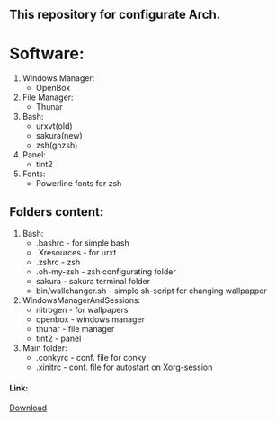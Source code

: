 This repository for configurate Arch.
----------------------------------------
# Software:

1. Windows Manager:
	* OpenBox
2. File Manager:
	* Thunar
3. Bash:
	* urxvt(old)
	* sakura(new)
	* zsh(gnzsh)
4. Panel:
	* tint2
5. Fonts:
	* Powerline fonts for zsh

Folders content:
-----------------------------------------
1.  Bash:
	* .bashrc - for simple bash
	* .Xresources - for urxt 
	* .zshrc - zsh
	* .oh-my-zsh - zsh configurating folder
	* sakura - sakura terminal folder
	* bin/wallchanger.sh - simple sh-script for changing wallpapper
2. WindowsManagerAndSessions:
	* nitrogen - for wallpapers
	* openbox - windows manager
	* thunar - file manager
	* tint2 - panel
3. Main folder:
	* .conkyrc - conf. file for conky
	* .xinitrc - conf. file for autostart on Xorg-session
#### Link:
[Download](https://wiki.archlinux.org/index.php/List_of_applications "Arch wiki")

